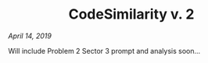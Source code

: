 # <center>CodeSimilarity v. 2</center>

*April 14, 2019*





Will include Problem 2 Sector 3 prompt and analysis soon...





